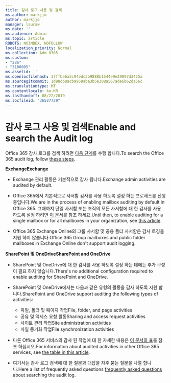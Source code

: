 ```yaml
---
title: 감사 로그 사용 및 검색
ms.author: markjjo
author: markjjo
manager: lauraw
ms.date: ''
ms.audience: Admin
ms.topic: article
ROBOTS: NOINDEX, NOFOLLOW
localization_priority: Normal
ms.collection: Adm_O365
ms.custom:
- "286"
- "3100005"
ms.assetid: ''
ms.openlocfilehash: 37ffbe6a3c94edc3b9888b1544e9e29097d3425a
ms.sourcegitcommit: 1d98db8acb9959aba3b5e308a567ade6b62da56c
ms.translationtype: MT
ms.contentlocale: ko-KR
ms.lasthandoff: 08/22/2019
ms.locfileid: "36527729"
---
```

# <a name="enable-and-search-the-audit-log"></a><span data-ttu-id="43aaa-102">감사 로그 사용 및 검색</span><span class="sxs-lookup"><span data-stu-id="43aaa-102">Enable and search the Audit log</span></span>

<span data-ttu-id="43aaa-103">Office 365 감사 로그를 검색 하려면 [다음 단계](https://docs.microsoft.com/office365/securitycompliance/search-the-audit-log-in-security-and-compliance#search-the-audit-log)를 수행 합니다.</span><span class="sxs-lookup"><span data-stu-id="43aaa-103">To search the Office 365 audit log, follow [these steps](https://docs.microsoft.com/office365/securitycompliance/search-the-audit-log-in-security-and-compliance#search-the-audit-log).</span></span>

<span data-ttu-id="43aaa-104">**Exchange**</span><span class="sxs-lookup"><span data-stu-id="43aaa-104">**Exchange**</span></span>

- <span data-ttu-id="43aaa-105">Exchange 관리 활동은 기본적으로 감사 됩니다.</span><span class="sxs-lookup"><span data-stu-id="43aaa-105">Exchange admin activities are audited by default.</span></span>

- <span data-ttu-id="43aaa-106">Office 365에서 기본적으로 사서함 감사를 사용 하도록 설정 하는 프로세스를 진행 중입니다.</span><span class="sxs-lookup"><span data-stu-id="43aaa-106">We are in the process of enabling mailbox auditing by default in Office 365.</span></span> <span data-ttu-id="43aaa-107">그때까지 단일 사서함 또는 조직의 모든 사서함에 대 한 감사를 사용 하도록 설정 하려면 [이 문서](https://docs.microsoft.com/office365/securitycompliance/enable-mailbox-auditing)를 참조 하세요.</span><span class="sxs-lookup"><span data-stu-id="43aaa-107">Until then, to enable auditing for a single mailbox or for all mailboxes in your organization, see  [this article](https://docs.microsoft.com/office365/securitycompliance/enable-mailbox-auditing).</span></span>

- <span data-ttu-id="43aaa-108">Office 365 Exchange Online의 그룹 사서함 및 공용 폴더 사서함은 감사 로깅을 지원 하지 않습니다.</span><span class="sxs-lookup"><span data-stu-id="43aaa-108">Office 365 Group mailboxes and public folder mailboxes in Exchange Online don't support audit logging.</span></span>

<span data-ttu-id="43aaa-109">**SharePoint 및 OneDrive**</span><span class="sxs-lookup"><span data-stu-id="43aaa-109">**SharePoint and OneDrive**</span></span>

- <span data-ttu-id="43aaa-110">SharePoint 및 OneDrive에 대 한 감사를 사용 하도록 설정 하는 데에는 추가 구성이 필요 하지 않습니다.</span><span class="sxs-lookup"><span data-stu-id="43aaa-110">There's no additional configuration required to enable auditing for SharePoint and OneDrive.</span></span>

- <span data-ttu-id="43aaa-111">SharePoint 및 OneDrive에서는 다음과 같은 유형의 활동을 감사 하도록 지원 합니다.</span><span class="sxs-lookup"><span data-stu-id="43aaa-111">SharePoint and OneDrive support auditing the following types of activities:</span></span>

    - <span data-ttu-id="43aaa-112">파일, 폴더 및 페이지 작업</span><span class="sxs-lookup"><span data-stu-id="43aaa-112">File, folder, and page activities</span></span>
    - <span data-ttu-id="43aaa-113">공유 및 액세스 요청 활동</span><span class="sxs-lookup"><span data-stu-id="43aaa-113">Sharing and access request activities</span></span>
    - <span data-ttu-id="43aaa-114">사이트 관리 작업</span><span class="sxs-lookup"><span data-stu-id="43aaa-114">Site administration activities</span></span>
    - <span data-ttu-id="43aaa-115">파일 동기화 작업</span><span class="sxs-lookup"><span data-stu-id="43aaa-115">File synchronization activities</span></span>

- <span data-ttu-id="43aaa-116">다른 Office 365 서비스의 감사 된 작업에 대 한 자세한 내용은 [이 문서의 표](https://docs.microsoft.com/office365/securitycompliance/search-the-audit-log-in-security-and-compliance#audited-activities)를 참조 하십시오.</span><span class="sxs-lookup"><span data-stu-id="43aaa-116">For information about audited activities in other Office 365 services, see  [the table in this article](https://docs.microsoft.com/office365/securitycompliance/search-the-audit-log-in-security-and-compliance#audited-activities).</span></span>

- <span data-ttu-id="43aaa-117">여기서는 감사 로그 검색에 대 [](https://docs.microsoft.com/office365/securitycompliance/search-the-audit-log-in-security-and-compliance#frequently-asked-questions) 한 질문과 대답을 자주 묻는 질문을 나열 합니다.</span><span class="sxs-lookup"><span data-stu-id="43aaa-117">Here a list of frequently asked questions [frequently asked questions](https://docs.microsoft.com/office365/securitycompliance/search-the-audit-log-in-security-and-compliance#frequently-asked-questions) about searching the audit log.</span></span>